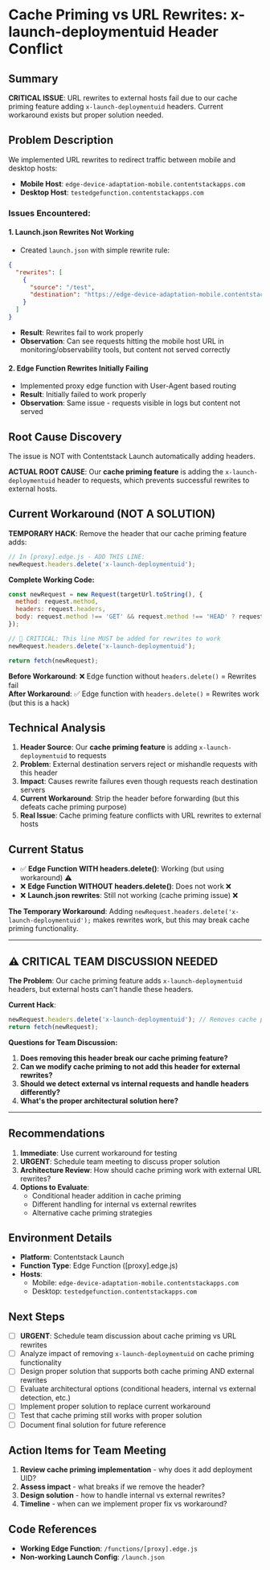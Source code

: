 # Cache Priming vs URL Rewrites: x-launch-deploymentuid Header Conflict

## Summary
**CRITICAL ISSUE**: URL rewrites to external hosts fail due to our cache priming feature adding `x-launch-deploymentuid` headers. Current workaround exists but proper solution needed.

## Problem Description
We implemented URL rewrites to redirect traffic between mobile and desktop hosts:
- **Mobile Host**: `edge-device-adaptation-mobile.contentstackapps.com` 
- **Desktop Host**: `testedgefunction.contentstackapps.com`

### Issues Encountered:

#### 1. Launch.json Rewrites Not Working
- Created `launch.json` with simple rewrite rule:
```json
{
  "rewrites": [
    {
      "source": "/test",
      "destination": "https://edge-device-adaptation-mobile.contentstackapps.com"
    }
  ]
}
```
- **Result**: Rewrites fail to work properly
- **Observation**: Can see requests hitting the mobile host URL in monitoring/observability tools, but content not served correctly

#### 2. Edge Function Rewrites Initially Failing  
- Implemented proxy edge function with User-Agent based routing
- **Result**: Initially failed to work properly
- **Observation**: Same issue - requests visible in logs but content not served

## Root Cause Discovery
The issue is NOT with Contentstack Launch automatically adding headers. 

**ACTUAL ROOT CAUSE**: Our **cache priming feature** is adding the `x-launch-deploymentuid` header to requests, which prevents successful rewrites to external hosts.

## Current Workaround (NOT A SOLUTION)
**TEMPORARY HACK**: Remove the header that our cache priming feature adds:

```javascript
// In [proxy].edge.js - ADD THIS LINE:
newRequest.headers.delete('x-launch-deploymentuid');
```

**Complete Working Code:**
```javascript
const newRequest = new Request(targetUrl.toString(), {
  method: request.method,
  headers: request.headers,
  body: request.method !== 'GET' && request.method !== 'HEAD' ? request.body : undefined
});

// 🔑 CRITICAL: This line MUST be added for rewrites to work
newRequest.headers.delete('x-launch-deploymentuid');

return fetch(newRequest);
```

**Before Workaround**: ❌ Edge function without `headers.delete()` = Rewrites fail  
**After Workaround**: ✅ Edge function with `headers.delete()` = Rewrites work (but this is a hack)

## Technical Analysis
1. **Header Source**: Our **cache priming feature** is adding `x-launch-deploymentuid` to requests
2. **Problem**: External destination servers reject or mishandle requests with this header
3. **Impact**: Causes rewrite failures even though requests reach destination servers  
4. **Current Workaround**: Strip the header before forwarding (but this defeats cache priming purpose)
5. **Real Issue**: Cache priming feature conflicts with URL rewrites to external hosts

## Current Status
- ✅ **Edge Function WITH headers.delete()**: Working (but using workaround) ⚠️
- ❌ **Edge Function WITHOUT headers.delete()**: Does not work ❌  
- ❌ **Launch.json rewrites**: Still not working (cache priming issue) ❌

**The Temporary Workaround**: Adding `newRequest.headers.delete('x-launch-deploymentuid');` makes rewrites work, but this may break cache priming functionality.

---

## ⚠️ CRITICAL TEAM DISCUSSION NEEDED

**The Problem**: Our cache priming feature adds `x-launch-deploymentuid` headers, but external hosts can't handle these headers.

**Current Hack**: 
```javascript
newRequest.headers.delete('x-launch-deploymentuid'); // Removes cache priming header
return fetch(newRequest); 
```

**Questions for Team Discussion:**
1. **Does removing this header break our cache priming feature?**
2. **Can we modify cache priming to not add this header for external rewrites?**
3. **Should we detect external vs internal requests and handle headers differently?**
4. **What's the proper architectural solution here?**

---

## Recommendations
1. **Immediate**: Use current workaround for testing
2. **URGENT**: Schedule team meeting to discuss proper solution
3. **Architecture Review**: How should cache priming work with external URL rewrites?
4. **Options to Evaluate**:
   - Conditional header addition in cache priming
   - Different handling for internal vs external rewrites
   - Alternative cache priming strategies

## Environment Details
- **Platform**: Contentstack Launch
- **Function Type**: Edge Function ([proxy].edge.js)
- **Hosts**: 
  - Mobile: `edge-device-adaptation-mobile.contentstackapps.com`
  - Desktop: `testedgefunction.contentstackapps.com`

## Next Steps
- [ ] **URGENT**: Schedule team discussion about cache priming vs URL rewrites
- [ ] Analyze impact of removing `x-launch-deploymentuid` on cache priming functionality  
- [ ] Design proper solution that supports both cache priming AND external rewrites
- [ ] Evaluate architectural options (conditional headers, internal vs external detection, etc.)
- [ ] Implement proper solution to replace current workaround
- [ ] Test that cache priming still works with proper solution
- [ ] Document final solution for future reference

## Action Items for Team Meeting
1. **Review cache priming implementation** - why does it add deployment UID?
2. **Assess impact** - what breaks if we remove the header?
3. **Design solution** - how to handle internal vs external rewrites?
4. **Timeline** - when can we implement proper fix vs workaround?

## Code References
- **Working Edge Function**: `/functions/[proxy].edge.js`
- **Non-working Launch Config**: `/launch.json`
